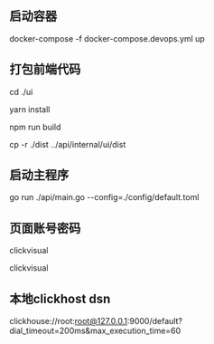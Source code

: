 

## 启动容器
docker-compose -f docker-compose.devops.yml up


## 打包前端代码
cd ./ui

yarn install

npm run build 

cp -r ./dist ../api/internal/ui/dist

## 启动主程序
go run ./api/main.go --config=./config/default.toml

## 页面账号密码
clickvisual

clickvisual


## 本地clickhost dsn
clickhouse://root:root@127.0.0.1:9000/default?dial_timeout=200ms&max_execution_time=60

